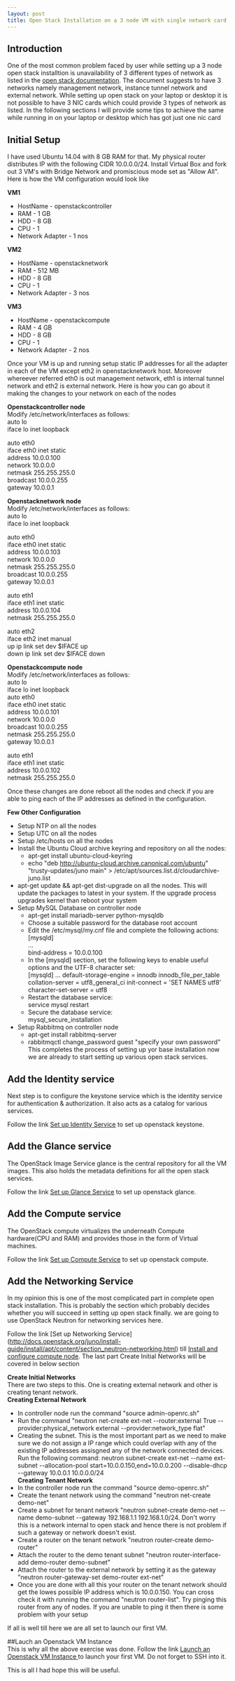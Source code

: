 ```yaml
---
layout: post
title: Open Stack Installation on a 3 node VM with single network card!
---
```


## Introduction
One of the most common problem faced by user while setting up a 3 node open stack installtion is unavailability of 3 different types of network as listed in the [open stack documentation](http://docs.openstack.org/juno/install-guide/install/apt/content/index.html). The document suggests to have 3 networks namely management network, instance tunnel network and external network. While setting up open stack on your laptop or desktop it is not possible to have 3 NIC cards which could provide 3 types of network as listed. In the following sections I will provide some tips to achieve the same while running in on your laptop or desktop which has got just one nic card

## Initial Setup
I have used Ubuntu 14.04 with 8 GB RAM for that. My physical router distributes IP with the following CIDR 10.0.0.0/24. Install Virtual Box and fork out 3 VM's with Bridge Network and promiscious mode set as "Allow All". Here is how the VM configuration would look like

**VM1**  
* HostName - openstackcontroller  
* RAM - 1 GB  
* HDD - 8 GB  
* CPU - 1  
* Network Adapter - 1 nos  
  
**VM2**  
* HostName - openstacknetwork  
* RAM - 512 MB  
* HDD - 8 GB  
* CPU - 1   
* Network Adapter - 3 nos  
  
**VM3**  
* HostName - openstackcompute  
* RAM - 4 GB  
* HDD - 8 GB  
* CPU - 1  
* Network Adapter - 2 nos  
  
Once your VM is up and running setup static IP addresses for all the adapter in each of the VM except eth2 in openstacknetwork host. Moreover whereever referred eth0 is out management network, eth1 is internal tunnel network and eth2 is external network. Here is how you can go about it making the changes to your network on each of the nodes

**Openstackcontroller node**  
Modify /etc/network/interfaces as follows:  
auto lo  
iface lo inet loopback  
  
auto eth0  
iface eth0 inet static  
address 10.0.0.100  
network 10.0.0.0  
netmask 255.255.255.0  
broadcast 10.0.0.255  
gateway 10.0.0.1  
  
**Openstacknetwork node**  
Modify /etc/network/interfaces as follows:  
auto lo  
iface lo inet loopback  
  
auto eth0  
iface eth0 inet static  
address 10.0.0.103  
network 10.0.0.0  
netmask 255.255.255.0  
broadcast 10.0.0.255  
gateway 10.0.0.1  
  
auto eth1  
iface eth1 inet static  
address 10.0.0.104  
netmask 255.255.255.0  
  
auto eth2  
iface eth2 inet manual  
up ip link set dev $IFACE up  
down ip link set dev $IFACE down  

**Openstackcompute node**  
  Modify /etc/network/interfaces as follows:  
auto lo  
iface lo inet loopback  
auto eth0  
iface eth0 inet static  
address 10.0.0.101  
network 10.0.0.0  
broadcast 10.0.0.255  
netmask 255.255.255.0  
gateway 10.0.0.1  
  
auto eth1  
iface eth1 inet static  
address 10.0.0.102  
netmask 255.255.255.0  

Once these changes are done reboot all the nodes and check if you are able to ping each of the IP addresses as defined in the configuration.

**Few Other Configuration**  
* Setup  NTP on all the nodes  
* Setup UTC on all the nodes  
* Setup /etc/hosts on all the nodes  
* Install the Ubuntu Cloud archive keyring and repository on all the nodes:  
  * apt-get install ubuntu-cloud-keyring  
  * echo "deb http://ubuntu-cloud.archive.canonical.com/ubuntu"  
  "trusty-updates/juno main" > /etc/apt/sources.list.d/cloudarchive-juno.list  
* apt-get update && apt-get dist-upgrade on all the nodes. This will update the packages to latest in your system. If the upgrade process upgrades kernel than reboot your system  
* Setup MySQL Database on controller node  
  * apt-get install mariadb-server python-mysqldb  
  * Choose a suitable password for the database root account  
  * Edit the /etc/mysql/my.cnf file and complete the following actions:  
    [mysqld]  
     ...  
     bind-address = 10.0.0.100  
  * In the [mysqld] section, set the following keys to enable useful options and the UTF-8 character set:  
    [mysqld]
     ...
     default-storage-engine = innodb
     innodb_file_per_table
     collation-server = utf8_general_ci
     init-connect = 'SET NAMES utf8'
     character-set-server = utf8
  * Restart the database service:  
    service mysql restart  
  * Secure the database service:  
    mysql_secure_installation  
* Setup Rabbitmq on controller node  
  * apt-get install rabbitmq-server  
  * rabbitmqctl change_password guest "specify your own password"  
This completes the process of setting up yor base installation now we are already to start setting up various open stack services.

## Add the Identity service
Next step is to configure the keystone service which is the identity service for authentication & authorization. It also acts as a catalog for various services.

Follow the link [Set up Identity Service](http://docs.openstack.org/juno/install-guide/install/apt/content/ch_keystone.html) to set up openstack keystone.

## Add the Glance service
The OpenStack Image Service glance is the central repository for all the VM images. This also holds the metadata definitions for all the open stack services.

Follow the link [Set up Glance Service](http://docs.openstack.org/juno/install-guide/install/apt/content/ch_glance.html) to set up openstack glance.

## Add the Compute service
The OpenStack compute virtualizes the underneath Compute hardware(CPU and RAM) and provides those in the form of Virtual machines.

Follow the link [Set up Compute Service](http://docs.openstack.org/juno/install-guide/install/apt/content/ch_nova.html) to set up openstack compute.

## Add the Networking Service
In my opinion this is one of the most complicated part in complete open stack installation. This is probably the section which probably decides whether you will succeed in setting up open stack finally. we are going to use OpenStack Neutron for networking services here. 

Follow the link [Set up Networking Service] (http://docs.openstack.org/juno/install-guide/install/apt/content/section_neutron-networking.html) till [Install and configure compute node](http://docs.openstack.org/juno/install-guide/install/apt/content/neutron-compute-node.html). The last part Create Initial Networks will be covered in below section

**Create Initial Networks**  
There are two steps to this. One is creating external network and other is creating tenant network.  
**Creating External Network**  
  * In controller node run the command "source admin-openrc.sh"  
  * Run the command "neutron net-create ext-net --router:external True --provider:physical_network external   --provider:network_type flat"  
  * Creating the subnet. This is the most important part as we need to make sure we do not assign a IP range which        could overlap with any of the existing IP addresses assisgned any of the network connected devices. Run the           following command:
    neutron subnet-create ext-net --name ext-subnet --allocation-pool start=10.0.0.150,end=10.0.0.200 --disable-dhcp      --gateway 10.0.0.1 10.0.0.0/24  
**Creating Tenant Network**
  * In the controller node run the command "source demo-openrc.sh"  
  * Create the tenant network using the command "neutron net-create demo-net"  
  * Create a subnet for tenant network "neutron subnet-create demo-net --name demo-subnet --gateway 192.168.1.1            192.168.1.0/24. Don't worry this is a network internal to open stack and hence there is not problem if such a         gateway or network doesn't exist.  
  * Create a router on the tenant network "neutron router-create demo-router"  
  * Attach the router to the demo tenant subnet "neutron router-interface-add demo-router demo-subnet"  
  * Attach the router to the external network by setting it as the gateway "neutron router-gateway-set demo-router        ext-net"  
  * Once you are done with all this your router on the tenant network should get the lowes possible IP address which      is 10.0.0.150. You can cross check it with running the command "neutron router-list". Try pinging this router from     any of nodes. If you are unable to ping it then there is some problem with your setup  

If all is well till here we are all set to launch our first VM.

##Lauch an Openstack VM Instance  
This is why all the above exercise was done. Follow the link [Launch an Openstack VM Instance ](http://docs.openstack.org/juno/install-guide/install/apt/content/launch-instance-neutron.html) to launch your first VM. Do not forget to SSH into it.

This is all I had hope this will be useful.
